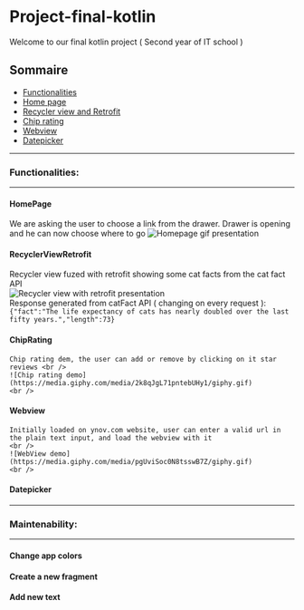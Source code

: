 # Project-final-kotlin
Welcome to our final kotlin project ( Second year of IT school ) 
## Sommaire
 * [Functionalities](#Functionalities)
  * [Home page](#HomePage) 
  * [Recycler view and Retrofit](#RecyclerViewRetrofit)
  * [Chip rating](#ChipRating)
  * [Webview](#Webview)
  * [Datepicker](#Datepicker)

-----
### Functionalities:
-----
  #### HomePage
  We are asking the user to choose a link from the drawer. Drawer is opening and he can now choose where to go
  ![Homepage gif presentation](https://media.giphy.com/media/xcc3ZwYPDVyRh3CrdL/giphy.gif)
  #### RecyclerViewRetrofit
  Recycler view fuzed with retrofit showing some cat facts from the cat fact API <br />
  ![Recycler view with retrofit presentation](https://media.giphy.com/media/z4G0D5jn2xcx64JoWm/giphy.gif)
  <br /> Response generated from catFact API ( changing on every request ): <br />
  ```{"fact":"The life expectancy of cats has nearly doubled over the last fifty years.","length":73}```

  #### ChipRating
    Chip rating dem, the user can add or remove by clicking on it star reviews <br />
    ![Chip rating demo](https://media.giphy.com/media/2k8qJgL71pntebUHy1/giphy.gif)
    <br />
  #### Webview
    Initially loaded on ynov.com website, user can enter a valid url in the plain text input, and load the webview with it
    <br />
    ![WebView demo](https://media.giphy.com/media/pgUviSoc0N8tsswB7Z/giphy.gif)
    <br />
    
  #### Datepicker
-----
### Maintenability: 
-----
  #### Change app colors 
  #### Create a new fragment
  #### Add new text
  
  





